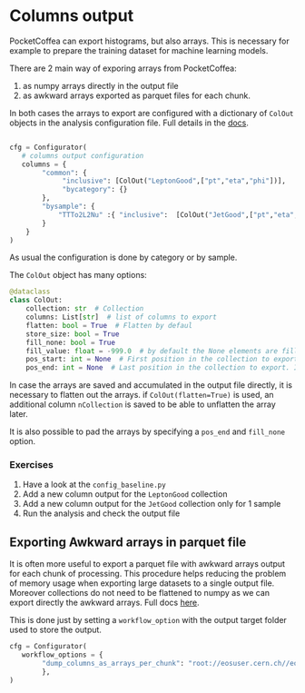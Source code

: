 # Columns output

PocketCoffea can export histograms, but also arrays. This is necessary for example to prepare the training dataset for
machine learning models. 

There are 2 main way of exporing arrays from PocketCoffea:
1. as numpy arrays directly in the output file
2. as awkward arrays exported as parquet files for each chunk. 

In both cases the arrays to export are configured with a dictionary of `ColOut` objects in the analysis configuration
file. 
Full details in the [docs](https://pocketcoffea.readthedocs.io/en/stable/configuration.html#columns-output).

```python 

cfg = Configurator(
   # columns output configuration
   columns = {
        "common": {
             "inclusive": [ColOut("LeptonGood",["pt","eta","phi"])],
             "bycategory": {}
        },
        "bysample": {
            "TTTo2L2Nu" :{ "inclusive":  [ColOut("JetGood",["pt","eta","phi"])]},
        }
    }
)
```

As usual the configuration is done by category or by sample. 

The `ColOut` object has many options: 

```python
@dataclass
class ColOut:
    collection: str  # Collection
    columns: List[str]  # list of columns to export
    flatten: bool = True  # Flatten by defaul
    store_size: bool = True
    fill_none: bool = True
    fill_value: float = -999.0  # by default the None elements are filled
    pos_start: int = None  # First position in the collection to export. If None export from the first element
    pos_end: int = None  # Last position in the collection to export. If None export until the last element
```

In case the arrays are saved and accumulated in the output file directly, it is necessary to flatten out the arrays. if
`ColOut(flatten=True)` is used, an additional column `nCollection` is saved to be able to unflatten the array later. 

It is also possible to pad the arrays by specifying a `pos_end` and `fill_none` option. 

### Exercises
1. Have a look at the `config_baseline.py`
2. Add a new column output for the `LeptonGood` collection
3. Add a new column output for the `JetGood` collection only for 1 sample
4. Run the analysis and check the output file
   

## Exporting Awkward arrays in parquet file
It is often more useful to export a parquet file with awkward arrays output for each chunk of processing. This procedure
helps reducing the problem of memory usage when exporting large datasets to a single output file. Moreover collections
do not need to be flattened to numpy as we can export directly the awkward arrays. Full docs [here](https://pocketcoffea.readthedocs.io/en/stable/configuration.html#exporting-chunks-in-separate-files).

This is done just by setting a `workflow_option` with the output target folder used to store the output. 
```python
cfg = Configurator(
   workflow_options = {
        "dump_columns_as_arrays_per_chunk": "root://eosuser.cern.ch//eos/user/y/yourusername/output_folder/"
        },
)
```


